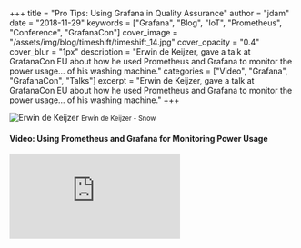 +++
title = "Pro Tips: Using Grafana in Quality Assurance"
author = "jdam"
date = "2018-11-29"
keywords = ["Grafana", "Blog", "IoT", "Prometheus", "Conference", "GrafanaCon"]
cover_image = "/assets/img/blog/timeshift/timeshift_14.jpg"
cover_opacity = "0.4"
cover_blur = "1px"
description = "Erwin de Keijzer, gave a talk at GrafanaCon EU about how he used Prometheus and Grafana to monitor the power usage… of his washing machine."
categories = ["Video", "Grafana", "GrafanaCon", "Talks"]
excerpt = "Erwin de Keijzer, gave a talk at GrafanaCon EU about how he used Prometheus and Grafana to monitor the power usage… of his washing machine."
+++

![Erwin de Keijzer](/assets/img/blog/erwin_de_keijzer.jpg)
<small>Erwin de Keijzer - Snow</small>


#### Video: Using Prometheus and Grafana for Monitoring Power Usage
<div class="video-wrapper">
	<iframe src="https://www.youtube.com/embed/wtna51BLYMc" frameborder="0" allow="autoplay; encrypted-media" allowfullscreen></iframe>
</div>

